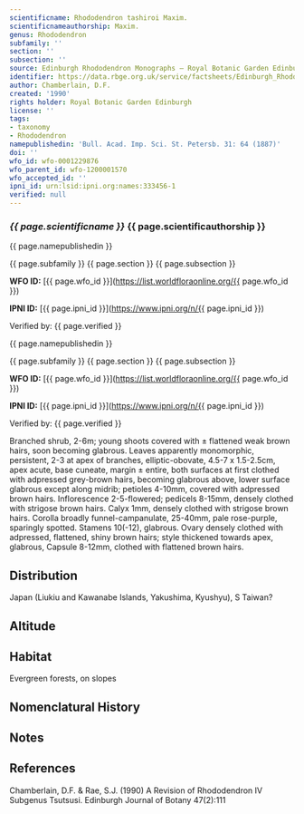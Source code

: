 ```yaml
---
scientificname: Rhododendron tashiroi Maxim.
scientificnameauthorship: Maxim.
genus: Rhododendron
subfamily: ''
section: ''
subsection: ''
source: Edinburgh Rhododendron Monographs – Royal Botanic Garden Edinburgh
identifier: https://data.rbge.org.uk/service/factsheets/Edinburgh_Rhododendron_Monographs.xhtml
author: Chamberlain, D.F.
created: '1990'
rights holder: Royal Botanic Garden Edinburgh
license: ''
tags:
- taxonomy
- Rhododendron
namepublishedin: 'Bull. Acad. Imp. Sci. St. Petersb. 31: 64 (1887)'
doi: ''
wfo_id: wfo-0001229876
wfo_parent_id: wfo-1200001570
wfo_accepted_id: ''
ipni_id: urn:lsid:ipni.org:names:333456-1
verified: null
---
```

### _{{ page.scientificname }}_ {{ page.scientificauthorship }}
 {{ page.namepublishedin }}

{{ page.subfamily }} {{ page.section }} {{ page.subsection }}

**WFO ID:** [{{ page.wfo_id }}](https://list.worldfloraonline.org/{{ page.wfo_id }})

**IPNI ID:** [{{ page.ipni_id }}](https://www.ipni.org/n/{{ page.ipni_id }})

Verified by: {{ page.verified }}

 {{ page.namepublishedin }}

{{ page.subfamily }} {{ page.section }} {{ page.subsection }}

**WFO ID:** [{{ page.wfo_id }}](https://list.worldfloraonline.org/{{ page.wfo_id }})

**IPNI ID:** [{{ page.ipni_id }}](https://www.ipni.org/n/{{ page.ipni_id }})

Verified by: {{ page.verified }}



Branched shrub, 2-6m; young shoots covered with ± flattened weak brown hairs, soon becoming glabrous. Leaves apparently monomorphic, persistent, 2-3 at apex of branches, elliptic-obovate, 4.5-7 x 1.5-2.5cm, apex acute, base cuneate, margin ± entire, both surfaces at first clothed with adpressed grey-brown hairs, becoming glabrous above, lower surface glabrous except along midrib; petioles 4-10mm, covered with adpressed brown hairs. Inflorescence 2-5-flowered; pedicels 8-15mm, densely clothed with strigose brown hairs. Calyx 1mm, densely clothed with strigose brown hairs. Corolla broadly funnel-campanulate, 25-40mm, pale rose-purple, sparingly spotted. Stamens 10(-12), glabrous. Ovary densely clothed with adpressed, flattened, shiny brown hairs; style thickened towards apex, glabrous, Capsule 8-12mm, clothed with flattened brown hairs.

## Distribution
Japan (Liukiu and Kawanabe Islands, Yakushima, Kyushyu), S Taiwan?

## Altitude


## Habitat
Evergreen forests, on slopes

## Nomenclatural History

                       
## Notes


## References

Chamberlain, D.F. & Rae, S.J. (1990) A Revision of Rhododendron IV Subgenus Tsutsusi. Edinburgh Journal of Botany 47(2):111
